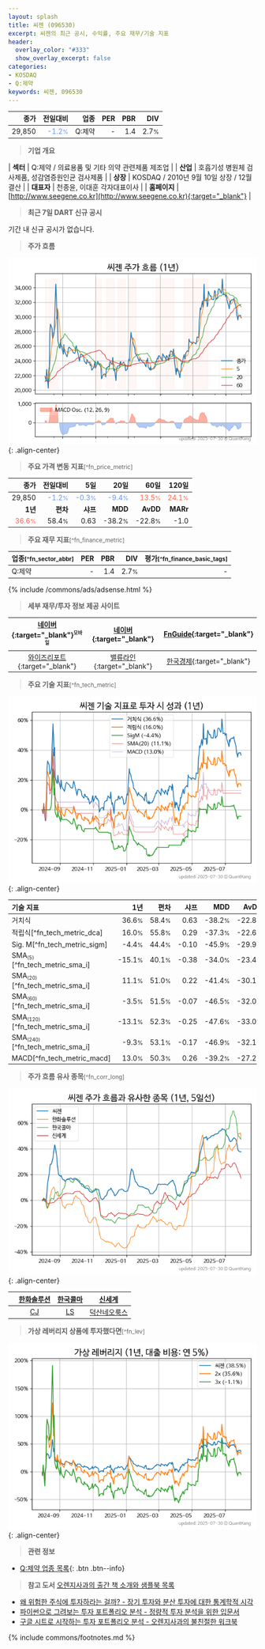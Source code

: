 ```yaml
---
layout: splash
title: 씨젠 (096530)
excerpt: 씨젠의 최근 공시, 수익률, 주요 재무/기술 지표
header:
  overlay_color: "#333"
  show_overlay_excerpt: false
categories:
- KOSDAQ
- Q:제약
keywords: 씨젠, 096530
---
```


| **종가** | **전일대비** | **업종** | **PER** | **PBR** | **DIV** |
| -------: | -----------: | -------: | ------: | ------: | ------: |
| 29,850 | <span style="color: cornflowerblue">-1.2<small>%</small></span> | Q:제약 | - | 1.4 | 2.7<small>%</small> |

<!-- more -->


> **기업 개요**<a id="company"></a>

| <span style="white-space:nowrap;">**섹터**</span> | Q:제약 / 의료용품 및 기타 의약 관련제품 제조업 |
| <span style="white-space:nowrap;">**산업**</span> | 호흡기성 병원체 검사제품, 성감염증원인균 검사제품 |
| <span style="white-space:nowrap;">**상장**</span> | KOSDAQ / 2010년 9월 10일 상장 / 12월 결산 |
| <span style="white-space:nowrap;">**대표자**</span> | 천종윤, 이대훈 각자대표이사 |
| <span style="white-space:nowrap;">**홈페이지**</span> | [http://www.seegene.co.kr](http://www.seegene.co.kr){:target="_blank"} |


> **최근 7일 DART 신규 공시**<a id="dart"></a>

기간 내 신규 공시가 없습니다.


> **주가 흐름**<a id="price"></a>

![096530](/stock/images/096530.png){: .align-center}


> **주요 가격 변동 지표**<small>[^fn_price_metric]</small>

| **종가** | **전일대비** | **5일** | **20일** | **60일** | **120일** |
| -------: | -----------: | ------: | -------: | -------: | --------: |
| 29,850 | <span style="color: cornflowerblue">-1.2<small>%</small></span> | <span style="color: cornflowerblue">-0.3<small>%</small></span> | <span style="color: cornflowerblue">-9.4<small>%</small></span> | <span style="color: tomato">13.5<small>%</small></span> | <span style="color: tomato">24.1<small>%</small></span> |
| **1년** | **편차** | **샤프** | **MDD** | **AvDD** | **MARr** |
| <span style="color: tomato">36.6<small>%</small></span> | 58.4<small>%</small> | 0.63 | -38.2<small>%</small> | -22.8<small>%</small> | -1.0 |


> **주요 재무 지표**<small>[^fn_finance_metric]</small>

| **업종**<small>[^fn_sector_abbr]</small> | **PER** | **PBR** | **DIV** | **평가**<small>[^fn_finance_basic_tags]</small> |
| :--------------------------------------- | ------: | ------: | ------: | ----------------------------------------------: |
| Q:제약 | - | 1.4 | 2.7<small>%</small> | - |



{% include /commons/ads/adsense.html %}

> **세부 재무/투자 정보 제공 사이트**

| [네이버](https://m.stock.naver.com/domestic/stock/096530/finance/summary){:target="_blank"}<sup><small>모바일</small></sup> | [네이버](https://finance.naver.com/item/coinfo.naver?code=096530){:target="_blank"} | [FnGuide](https://comp.fnguide.com/SVO2/ASP/SVD_Invest.asp?gicode=A096530&MenuYn=Y){:target="_blank"} |
| :---: | :---: | :---: |
| [와이즈리포트](https://comp.wisereport.co.kr/company/c1040001.aspx?cmp_cd=096530){:target="_blank"} | [밸류라인](https://www.valueline.co.kr/finance/summary/096530){:target="_blank"} | [한국경제](https://markets.hankyung.com/stock/096530/financial-summary){:target="_blank"} |


> **주요 기술 지표**<small>[^fn_tech_metric]</small>


![096530](/stock/images/096530_tech.png){: .align-center}

| **기술 지표** | **1년** | **편차** | **샤프** | **MDD** | **AvDD** |
| :------------ | ------: | -----------: | -------: | ------: | -------: |
| 거치식 | 36.6<small>%</small> | 58.4<small>%</small> | 0.63 | -38.2<small>%</small> | -22.8<small>%</small> |
| 적립식[^fn_tech_metric_dca] | 16.0<small>%</small> | 55.8<small>%</small> | 0.29 | -37.3<small>%</small> | -22.6<small>%</small> |
| Sig. M[^fn_tech_metric_sigm] | -4.4<small>%</small> | 44.4<small>%</small> | -0.10 | -45.9<small>%</small> | -29.9<small>%</small> |
| SMA<small><sub>(5)</sub></small>[^fn_tech_metric_sma_i] | -15.1<small>%</small> | 40.1<small>%</small> | -0.38 | -34.0<small>%</small> | -23.4<small>%</small> |
| SMA<small><sub>(20)</sub></small>[^fn_tech_metric_sma_i] | 11.1<small>%</small> | 51.0<small>%</small> | 0.22 | -41.4<small>%</small> | -30.1<small>%</small> |
| SMA<small><sub>(60)</sub></small>[^fn_tech_metric_sma_i] | -3.5<small>%</small> | 51.5<small>%</small> | -0.07 | -46.5<small>%</small> | -32.0<small>%</small> |
| SMA<small><sub>(120)</sub></small>[^fn_tech_metric_sma_i] | -13.1<small>%</small> | 52.3<small>%</small> | -0.25 | -47.6<small>%</small> | -33.0<small>%</small> |
| SMA<small><sub>(240)</sub></small>[^fn_tech_metric_sma_i] | -9.3<small>%</small> | 53.1<small>%</small> | -0.17 | -46.9<small>%</small> | -32.1<small>%</small> |
| MACD[^fn_tech_metric_macd] | 13.0<small>%</small> | 50.3<small>%</small> | 0.26 | -39.2<small>%</small> | -27.2<small>%</small> |


> **주가 흐름 유사 종목**<a id="corr"></a><small>[^fn_corr_long]</small>

![096530](/stock/images/096530_corr.png){: .align-center}

|       | [한화솔루션](/009830/) | [한국콜마](/161890/) | [신세계](/004170/) |
| :---: | :------------------------------------: | :------------------------------------: | :------------------------------------: |
|       | [CJ](/001040/) | [LS](/006260/) | [덕산네오룩스](/213420/) |


> **가상 레버리지 상품에 투자했다면**<a id="2x"></a><small>[^fn_lev]</small>

![096530](/stock/images/096530_2x.png){: .align-center}


> **관련 정보**

- [Q:제약 업종 목록](/stats/sector/kosdaq_업종_제약_종목/){: .btn .btn--info}

> **참고 도서** [오렌지사과의 출간 책 소개와 샘플북 목록](https://kongdori.tistory.com/691)

- [왜 위험한 주식에 투자하라는 걸까? - 장기 투자와 분산 투자에 대한 통계학적 시각](https://kongdori.tistory.com/421)
- [파이썬으로 그려보는 투자 포트폴리오 분석  - 정량적 투자 분석을 위한 입문서](https://kongdori.tistory.com/643)
- [구글 시트로 시작하는 투자 포트폴리오 분석 - 오렌지사과의 불친절한 워크북](https://kongdori.tistory.com/449)


{% include commons/footnotes.md %}